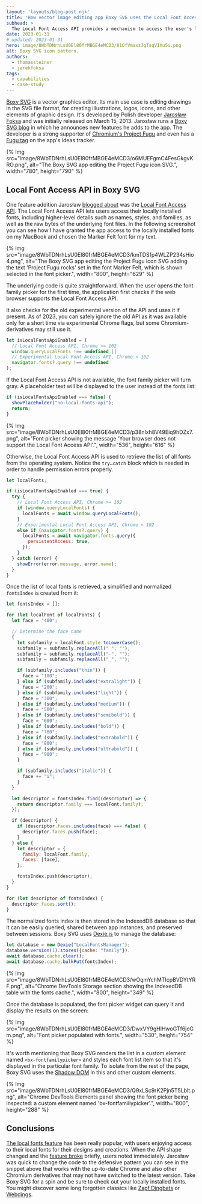 ```yaml
---
layout: 'layouts/blog-post.njk'
title: 'How vector image editing app Boxy SVG uses the Local Font Access API to let users pick their favorite local fonts'
subhead: >
  The Local Font Access API provides a mechanism to access the user's locally installed font data, including higher-level details such as names, styles, and families, as well as the raw bytes of the underlying font files. Learn how the SVG editing app Boxy SVG makes use of this API.
date: 2023-01-31
# updated: 2023-01-31
hero: image/8WbTDNrhLsU0El80frMBGE4eMCD3/81OfVmaxz3gTsqVIXu5i.png
alt: Boxy SVG icon pattern.
authors:
  - thomassteiner
  - jarekfoksa
tags:
  - capabilities
  - case-study
---
```


[Boxy SVG](https://boxy-svg.com/) is a vector graphics editor. Its main use case is editing drawings in the SVG file format, for creating illustrations, logos, icons, and other elements of graphic design. It's developed by Polish developer [Jarosław Foksa](https://foksa.name/) and was initially released on March 15, 2013. Jarosław runs a [Boxy SVG blog](https://boxy-svg.com/blog/) in which he announces new features he adds to the app. The developer is a strong supporter of [Chromium's Project Fugu](https://developer.chrome.com/capabilities/) and even has a [Fugu tag](https://boxy-svg.com/ideas?tag=Fugu) on the app's ideas tracker.

{% Img src="image/8WbTDNrhLsU0El80frMBGE4eMCD3/o6MUEFgmC4FesGkgvKRO.png", alt="The Boxy SVG app editing the Project Fugu icon SVG.", width="780", height="790" %}

## Local Font Access API in Boxy SVG

One feature addition Jarosław [blogged about](https://boxy-svg.com/blog/15/enabling-local-system-fonts-support) was the [Local Font Access API](https://developer.mozilla.org/docs/Web/API/Local_Font_Access_API). The Local Font Access API lets users access their locally installed fonts, including higher-level details such as names, styles, and families, as well as the raw bytes of the underlying font files. In the following screenshot you can see how I have granted the app access to the locally installed fonts on my MacBook and chosen the Marker Felt font for my text.

{% Img src="image/8WbTDNrhLsU0El80frMBGE4eMCD3/kmTDSfp4WLZP234sHio4.png", alt="The Boxy SVG app editing the Project Fugu icon SVG adding the text 'Project Fugu rocks' set in the font Marker Felt, which is shown selected in the font picker.", width="800", height="629" %}

The underlying code is quite straightforward. When the user opens the font family picker for the first time, the application first checks if the web browser supports the Local Font Access API.

It also checks for the old experimental version of the API and uses it if present. As of 2023, you can safely ignore the old API as it was available only for a short time via experimental Chrome flags, but some Chromium-derivatives may still use it.

```js
let isLocalFontsApiEnabled = (
  // Local Font Access API, Chrome >= 102
  window.queryLocalFonts !== undefined ||
  // Experimental Local Font Access API, Chrome < 102
  navigator.fonts?.query !== undefined
);
```

If the Local Font Access API is not available, the font family picker will turn gray. A placeholder text will be displayed to the user instead of the fonts list:

```js
if (isLocalFontsApiEnabled === false) {
  showPlaceholder("no-local-fonts-api");
  return;
}
```

{% Img src="image/8WbTDNrhLsU0El80frMBGE4eMCD3/p38nlxh8V49Eiq9hDZx7.png", alt="Font picker showing the message 'Your browser does not support the Local Font Access API'.", width="536", height="616" %}

Otherwise, the Local Font Access API is used to retrieve the list of all fonts from the operating system. Notice the `try…catch` block which is needed in order to handle permission errors properly.

```js
let localFonts;

if (isLocalFontsApiEnabled === true) {
  try {
    // Local Font Access API, Chrome >= 102
    if (window.queryLocalFonts) {
      localFonts = await window.queryLocalFonts();
    }
    // Experimental Local Font Access API, Chrome < 102
    else if (navigator.fonts?.query) {
      localFonts = await navigator.fonts.query({
        persistentAccess: true,
      });
    }
  } catch (error) {
    showError(error.message, error.name);
  }
}
```

Once the list of local fonts is retrieved, a simplified and normalized `fontsIndex` is created from it:

```js
let fontsIndex = [];

for (let localFont of localFonts) {
  let face = "400";

  // Determine the face name
  {
    let subfamily = localFont.style.toLowerCase();
    subfamily = subfamily.replaceAll(" ", "");
    subfamily = subfamily.replaceAll("-", "");
    subfamily = subfamily.replaceAll("_", "");

    if (subfamily.includes("thin")) {
      face = "100";
    } else if (subfamily.includes("extralight")) {
      face = "200";
    } else if (subfamily.includes("light")) {
      face = "300";
    } else if (subfamily.includes("medium")) {
      face = "500";
    } else if (subfamily.includes("semibold")) {
      face = "600";
    } else if (subfamily.includes("bold")) {
      face = "700";
    } else if (subfamily.includes("extrabold")) {
      face = "800";
    } else if (subfamily.includes("ultrabold")) {
      face = "900";
    }

    if (subfamily.includes("italic")) {
      face += "i";
    }
  }

  let descriptor = fontsIndex.find((descriptor) => {
    return descriptor.family === localFont.family);
  });

  if (descriptor) {
    if (descriptor.faces.includes(face) === false) {
      descriptor.faces.push(face);
    }
  } else {
    let descriptor = {
      family: localFont.family,
      faces: [face],
    };

    fontsIndex.push(descriptor);
  }
}

for (let descriptor of fontsIndex) {
  descriptor.faces.sort();
}
```

The normalized fonts index is then stored in the IndexedDB database so that it can be easily queried, shared between app instances, and preserved between sessions. Boxy SVG uses [Dexie.js](https://dexie.org/) to manage the database:

```js
let database = new Dexie("LocalFontsManager");
database.version(1).stores({cache: "family"}).
await database.cache.clear();
await database.cache.bulkPut(fontsIndex);
```

{% Img src="image/8WbTDNrhLsU0El80frMBGE4eMCD3/wOqmYchMTIcpBVDYtYRF.png", alt="Chrome DevTools Storage section showing the IndexedDB table with the fonts cache.", width="800", height="349" %}

Once the database is populated, the font picker widget can query it and display the results on the screen:

{% Img src="image/8WbTDNrhLsU0El80frMBGE4eMCD3/DwxVY9gHlHwoGTf6joGm.png", alt="Font picker populated with fonts.", width="530", height="754" %}

It's worth mentioning that Boxy SVG renders the list in a custom element named `<bx-fontfamilypicker>` and styles each font list item so that it's displayed in the particular font family. To isolate from the rest of the page, Boxy SVG uses the [Shadow DOM](https://developer.mozilla.org/docs/Web/Web_Components/Using_shadow_DOM) in this and other custom elements.

{% Img src="image/8WbTDNrhLsU0El80frMBGE4eMCD3/Q9xLSc9rK2Pjn5T5Lblt.png", alt="Chrome DevTools Elements panel showing the font picker being inspected: a custom element named 'bx-fontfamiliypicker'.", width="800", height="288" %}

## Conclusions

[The local fonts feature](https://boxy-svg.com/ideas/80/system-fonts-list-in-typography-panel) has been really popular, with users enjoying access to their local fonts for their designs and creations. When the API shape changed and the [feature broke](https://boxy-svg.com/bugs/237/cant-access-local-fonts-with-chrome-102) briefly, users noted immediately. Jarosław was quick to change the code to the defensive pattern you can see in the snippet above that works with the up-to-date Chrome and also other Chromium derivatives that may not have switched to the latest version. Take Boxy SVG for a spin and be sure to check out your locally installed fonts. You might discover some long forgotten classics like [Zapf Dingbats](https://en.wikipedia.org/wiki/Zapf_Dingbats) or [Webdings](https://en.wikipedia.org/wiki/Webdings).